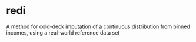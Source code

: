 # redi
A method for cold-deck imputation of a continuous distribution from binned incomes, using a real-world reference data set
